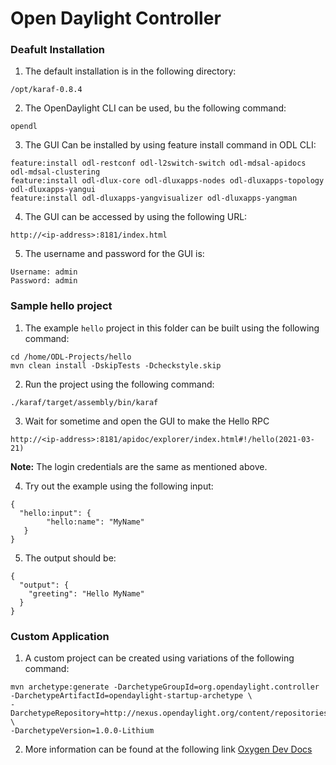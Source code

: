 # Open Daylight Controller

### Deafult Installation

1. The default installation is in the following directory:

```
/opt/karaf-0.8.4
```

2. The OpenDaylight CLI can be used, bu the following command:

```
opendl
```

3. The GUI Can be installed by using feature install command in ODL CLI:

```
feature:install odl-restconf odl-l2switch-switch odl-mdsal-apidocs odl-mdsal-clustering
feature:install odl-dlux-core odl-dluxapps-nodes odl-dluxapps-topology odl-dluxapps-yangui
feature:install odl-dluxapps-yangvisualizer odl-dluxapps-yangman
```

4. The GUI can be accessed by using the following URL:

```
http://<ip-address>:8181/index.html
```

5. The username and password for the GUI is:

```
Username: admin
Password: admin
```

### Sample hello project

1. The example `hello` project in this folder can be built using the following command:

```
cd /home/ODL-Projects/hello
mvn clean install -DskipTests -Dcheckstyle.skip
```

2. Run the project using the following command:

```
./karaf/target/assembly/bin/karaf
```

3. Wait for sometime and open the GUI to make the Hello RPC

```
http://<ip-address>:8181/apidoc/explorer/index.html#!/hello(2021-03-21)
```

**Note:** The login credentials are the same as mentioned above.

4. Try out the example using the following input:

```
{
  "hello:input": {
        "hello:name": "MyName"
   }
}
```

5. The output should be:

```
{
  "output": {
    "greeting": "Hello MyName"
  }
}
```

### Custom Application

1. A custom project can be created using variations of the following command:

```
mvn archetype:generate -DarchetypeGroupId=org.opendaylight.controller -DarchetypeArtifactId=opendaylight-startup-archetype \
-DarchetypeRepository=http://nexus.opendaylight.org/content/repositories/opendaylight.release \
-DarchetypeVersion=1.0.0-Lithium
```

2. More information can be found at the following link [Oxygen Dev Docs](https://docs.opendaylight.org/en/stable-oxygen/developer-guide/developing-apps-on-the-opendaylight-controller.html)